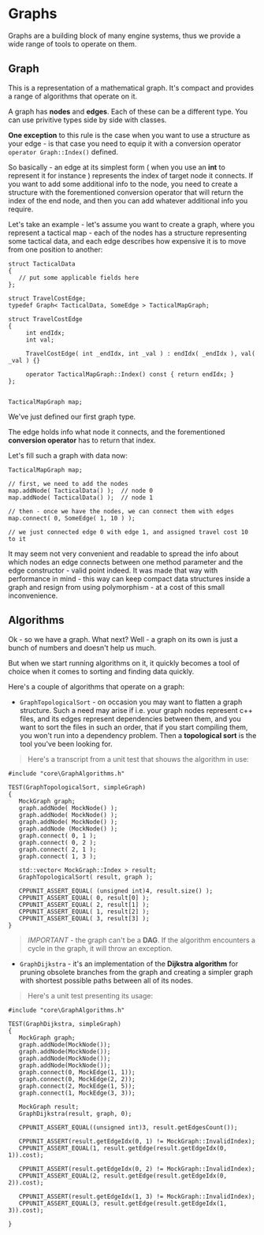# Graphs #

Graphs are a building block of many engine systems, thus we provide a wide range of tools to operate on them.

## Graph ##

This is a representation of a mathematical graph.
It's compact and provides a range of algorithms that operate on it.

A graph has **nodes** and **edges**. Each of these can be a different type.
You can use privitive types side by side with classes.

**One exception** to this rule is the case when you want to use a structure as your edge - is that case you need to equip it with a conversion operator `operator Graph::Index()` defined.

So basically - an edge at its simplest form ( when you use an **int** to represent it for instance ) represents the index of target node it connects. If you want to add some additional info to the node, you need to create a structure with the forementioned conversion operator that will return the index of the end node, and then you can add whatever additional info you require.

Let's take an example - let's assume you want to create a graph, where you represent a tactical map - each of the nodes has a structure representing some tactical data, and each edge describes how expensive it is to move from one position to another:

```
struct TacticalData
{
   // put some applicable fields here
};

struct TravelCostEdge;
typedef Graph< TacticalData, SomeEdge > TacticalMapGraph;

struct TravelCostEdge
{
     int endIdx;
     int val;

     TravelCostEdge( int _endIdx, int _val ) : endIdx( _endIdx ), val( _val ) {}

     operator TacticalMapGraph::Index() const { return endIdx; }
};


TacticalMapGraph map;
```

We've just defined our first graph type.

The edge holds info what node it connects, and the forementioned **conversion operator** has to return that index.


Let's fill such a graph with data now:

```
TacticalMapGraph map;

// first, we need to add the nodes
map.addNode( TacticalData() );  // node 0
map.addNode( TacticalData() );  // node 1

// then - once we have the nodes, we can connect them with edges
map.connect( 0, SomeEdge( 1, 10 ) );

// we just connected edge 0 with edge 1, and assigned travel cost 10 to it
```

It may seem not very convenient and readable to spread the info about which nodes an edge connects between one method parameter and the edge constructor - valid point indeed.
It was made that way with performance in mind - this way can keep compact data structures inside a graph and resign from using polymorphism - at a cost of this small inconvenience.

## Algorithms ##

Ok - so we have a graph. What next? Well - a graph on its own is just a bunch of numbers and doesn't help us much.

But when we start running algorithms on it, it quickly becomes a tool of choice when it comes to sorting and finding data quickly.

Here's a couple of algorithms that operate on a graph:

  * `GraphTopologicalSort` - on occasion you may want to flatten a graph structure. Such a need may arise if i.e. your graph nodes represent c++ files, and its edges represent dependencies between them, and you want to sort the files in such an order, that if you start compiling them, you won't run into a dependency problem. Then a **topological sort** is the tool you've been looking for.

> Here's a transcript from a unit test that shouws the algorithm in use:
```
#include "core\GraphAlgorithms.h"

TEST(GraphTopologicalSort, simpleGraph)
{
   MockGraph graph;
   graph.addNode( MockNode() );
   graph.addNode( MockNode() );
   graph.addNode( MockNode() );
   graph.addNode (MockNode() );
   graph.connect( 0, 1 );
   graph.connect( 0, 2 );
   graph.connect( 2, 1 );
   graph.connect( 1, 3 );

   std::vector< MockGraph::Index > result;
   GraphTopologicalSort( result, graph );

   CPPUNIT_ASSERT_EQUAL( (unsigned int)4, result.size() );
   CPPUNIT_ASSERT_EQUAL( 0, result[0] );
   CPPUNIT_ASSERT_EQUAL( 2, result[1] );
   CPPUNIT_ASSERT_EQUAL( 1, result[2] );
   CPPUNIT_ASSERT_EQUAL( 3, result[3] );
}
```

> _IMPORTANT_ - the graph can't be a **DAG**. If the algorithm encounters a cycle in the graph, it will throw an exception.

  * `GraphDijkstra` - it's an implementation of the **Dijkstra algorithm** for pruning obsolete branches from the graph and creating a simpler graph with shortest possible paths between all of its nodes.

> Here's a unit test presenting its usage:

```
#include "core\GraphAlgorithms.h"

TEST(GraphDijkstra, simpleGraph)
{
   MockGraph graph;
   graph.addNode(MockNode());
   graph.addNode(MockNode());
   graph.addNode(MockNode());
   graph.addNode(MockNode());
   graph.connect(0, MockEdge(1, 1));
   graph.connect(0, MockEdge(2, 2));
   graph.connect(2, MockEdge(1, 5));
   graph.connect(1, MockEdge(3, 3));

   MockGraph result;
   GraphDijkstra(result, graph, 0);

   CPPUNIT_ASSERT_EQUAL((unsigned int)3, result.getEdgesCount());

   CPPUNIT_ASSERT(result.getEdgeIdx(0, 1) != MockGraph::InvalidIndex);
   CPPUNIT_ASSERT_EQUAL(1, result.getEdge(result.getEdgeIdx(0, 1)).cost);

   CPPUNIT_ASSERT(result.getEdgeIdx(0, 2) != MockGraph::InvalidIndex);
   CPPUNIT_ASSERT_EQUAL(2, result.getEdge(result.getEdgeIdx(0, 2)).cost);

   CPPUNIT_ASSERT(result.getEdgeIdx(1, 3) != MockGraph::InvalidIndex);
   CPPUNIT_ASSERT_EQUAL(3, result.getEdge(result.getEdgeIdx(1, 3)).cost);

}
```